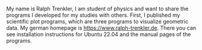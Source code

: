 My name is Ralph Trenkler, I am student of physics and want to share the programs 
I developed for my studies with others. First, I published my scientific plot 
programs, which are three programs to visualize geometric data.
My german homepage is https://www.ralph-trenkler.de. There you can see installation
instructions for Ubuntu 22.04 and the manual pages of the programs.
